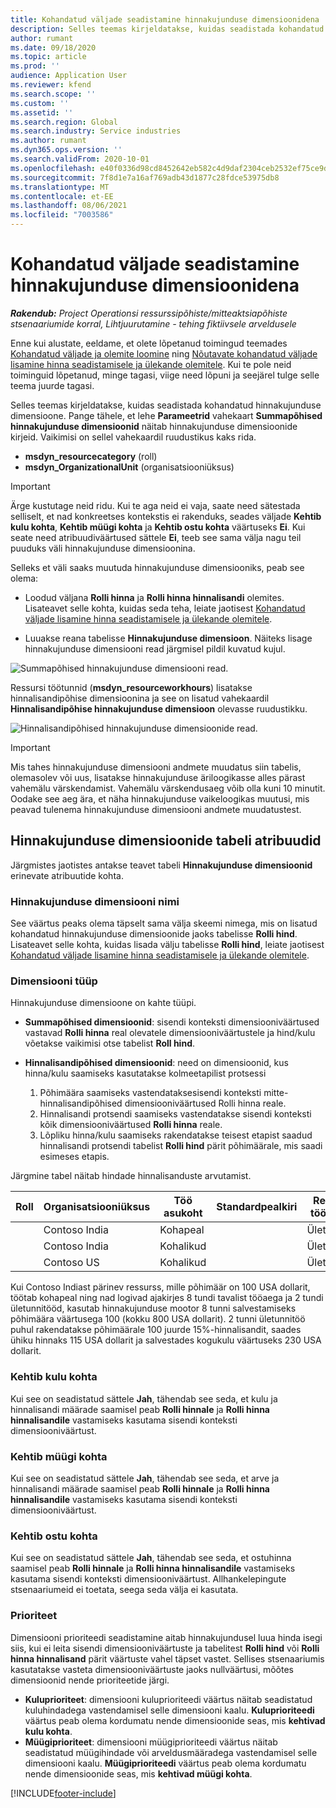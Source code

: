 ```yaml
---
title: Kohandatud väljade seadistamine hinnakujunduse dimensioonidena
description: Selles teemas kirjeldatakse, kuidas seadistada kohandatud väljade abil hinnakujunduse dimensioone.
author: rumant
ms.date: 09/18/2020
ms.topic: article
ms.prod: ''
audience: Application User
ms.reviewer: kfend
ms.search.scope: ''
ms.custom: ''
ms.assetid: ''
ms.search.region: Global
ms.search.industry: Service industries
ms.author: rumant
ms.dyn365.ops.version: ''
ms.search.validFrom: 2020-10-01
ms.openlocfilehash: e40f0336d98cd8452642eb582c4d9daf2304ceb2532ef75ce9d03a0fa4bd8e8b
ms.sourcegitcommit: 7f8d1e7a16af769adb43d1877c28fdce53975db8
ms.translationtype: MT
ms.contentlocale: et-EE
ms.lasthandoff: 08/06/2021
ms.locfileid: "7003586"
---
```

# <a name="set-up-custom-fields-as-pricing-dimensions"></a>Kohandatud väljade seadistamine hinnakujunduse dimensioonidena

_**Rakendub:** Project Operationsi ressurssipõhiste/mitteaktsiapõhiste stsenaariumide korral,  Lihtjuurutamine - tehing fiktiivsele arveldusele_

Enne kui alustate, eeldame, et olete lõpetanud toimingud teemades [Kohandatud väljade ja olemite loomine](create-custom-fields-entities-pricing-dimensions.md) ning [Nõutavate kohandatud väljade lisamine hinna seadistamisele ja ülekande olemitele](add-custom-fields-price-setup-transactional-entities.md). Kui te pole neid toiminguid lõpetanud, minge tagasi, viige need lõpuni ja seejärel tulge selle teema juurde tagasi. 

Selles teemas kirjeldatakse, kuidas seadistada kohandatud hinnakujunduse dimensioone. Pange tähele, et lehe **Parameetrid** vahekaart **Summapõhised hinnakujunduse dimensioonid** näitab hinnakujunduse dimensioonide kirjeid. Vaikimisi on sellel vahekaardil ruudustikus kaks rida.

- **msdyn_resourcecategory** (roll)
- **msdyn_OrganizationalUnit** (organisatsiooniüksus)

> [!IMPORTANT]
> Ärge kustutage neid ridu. Kui te aga neid ei vaja, saate need sätestada selliselt, et nad konkreetses kontekstis ei rakenduks, seades väljade **Kehtib kulu kohta**, **Kehtib müügi kohta** ja **Kehtib ostu kohta** väärtuseks **Ei**. Kui seate need atribuudiväärtused sättele **Ei**, teeb see sama välja nagu teil puuduks väli hinnakujunduse dimensioonina.

Selleks et väli saaks muutuda hinnakujunduse dimensiooniks, peab see olema:

- Loodud väljana **Rolli hinna** ja **Rolli hinna hinnalisandi** olemites. Lisateavet selle kohta, kuidas seda teha, leiate jaotisest [Kohandatud väljade lisamine hinna seadistamisele ja ülekande olemitele](add-custom-fields-price-setup-transactional-entities.md).

- Luuakse reana tabelisse **Hinnakujunduse dimensioon**. Näiteks lisage hinnakujunduse dimensiooni read järgmisel pildil kuvatud kujul. 

![Summapõhised hinnakujunduse dimensiooni read.](media/Amt-based-PD.png)

Ressursi töötunnid (**msdyn_resourceworkhours**) lisatakse hinnalisandipõhise dimensioonina ja see on lisatud vahekaardil **Hinnalisandipõhise hinnakujunduse dimensioon** olevasse ruudustikku.

![Hinnalisandipõhised hinnakujunduse dimensioonide read.](media/Markup-based-PD.png)


> [!IMPORTANT]
> Mis tahes hinnakujunduse dimensiooni andmete muudatus siin tabelis, olemasolev või uus, lisatakse hinnakujunduse äriloogikasse alles pärast vahemälu värskendamist. Vahemälu värskendusaeg võib olla kuni 10 minutit. Oodake see aeg ära, et näha hinnakujunduse vaikeloogikas muutusi, mis peavad tulenema hinnakujunduse dimensiooni andmete muudatustest.


## <a name="attributes-of-the-pricing-dimensions-table"></a>Hinnakujunduse dimensioonide tabeli atribuudid
Järgmistes jaotistes antakse teavet tabeli **Hinnakujunduse dimensioonid** erinevate atribuutide kohta.

### <a name="pricing-dimension-name"></a>Hinnakujunduse dimensiooni nimi
See väärtus peaks olema täpselt sama välja skeemi nimega, mis on lisatud kohandatud hinnakujunduse dimensioonide jaoks tabelisse **Rolli hind**. Lisateavet selle kohta, kuidas lisada välju tabelisse **Rolli hind**, leiate jaotisest [Kohandatud väljade lisamine hinna seadistamisele ja ülekande olemitele](add-custom-fields-price-setup-transactional-entities.md).

### <a name="type-of-dimension"></a>Dimensiooni tüüp
Hinnakujunduse dimensioone on kahte tüüpi.
  
  - **Summapõhised dimensioonid**: sisendi konteksti dimensiooniväärtused vastavad **Rolli hinna** real olevatele dimensiooniväärtustele ja hind/kulu võetakse vaikimisi otse tabelist **Roll hind**.
  - **Hinnalisandipõhised dimensioonid**: need on dimensioonid, kus hinna/kulu saamiseks kasutatakse kolmeetapilist protsessi
 
    1. Põhimäära saamiseks vastendataksesisendi konteksti mitte-hinnalisandipõhised dimensiooniväärtused Rolli hinna reale.
    2. Hinnalisandi protsendi saamiseks vastendatakse sisendi konteksti kõik dimensiooniväärtused **Rolli hinna** reale.
    3. Lõpliku hinna/kulu saamiseks rakendatakse teisest etapist saadud hinnalisandi protsendi tabelist **Rolli hind** pärit põhimäärale, mis saadi esimeses etapis.
   
   Järgmine tabel näitab hindade hinnalisanduste arvutamist.
  
| Roll        | Organisatsiooniüksus    |Töö asukoht      |Standardpealkiri      |Ressursi töötunnid      |  Tõsta hinda|
| ------------|-------------|-------------------|--------------------|-------------------------|--------:|
|             | Contoso India|Kohapeal            |                    |Ületunnitöö                 |15     |
|             | Contoso India|Kohalikud             |                    |Ületunnitöö                 |10     |
|             | Contoso US   |Kohalikud             |                    |Ületunnitöö                 |20     |


Kui Contoso Indiast pärinev ressurss, mille põhimäär on 100 USA dollarit, töötab kohapeal ning nad logivad ajakirjes 8 tundi tavalist tööaega ja 2 tundi ületunnitööd, kasutab hinnakujunduse mootor 8 tunni salvestamiseks põhimäära väärtusega 100 (kokku 800 USA dollarit). 2 tunni ületunnitöö puhul rakendatakse põhimäärale 100 juurde 15%-hinnalisandit, saades ühiku hinnaks 115 USA dollarit ja salvestades kogukulu väärtuseks 230 USA dollarit.

### <a name="applicable-to-cost"></a>Kehtib kulu kohta 
Kui see on seadistatud sättele **Jah**, tähendab see seda, et kulu ja hinnalisandi määrade saamisel peab **Rolli hinnale** ja **Rolli hinna hinnalisandile** vastamiseks kasutama sisendi konteksti dimensiooniväärtust.

### <a name="applicable-to-sales"></a>Kehtib müügi kohta
Kui see on seadistatud sättele **Jah**, tähendab see seda, et arve ja hinnalisandi määrade saamisel peab **Rolli hinnale** ja **Rolli hinna hinnalisandile** vastamiseks kasutama sisendi konteksti dimensiooniväärtust.

### <a name="applicable-to-purchase"></a>Kehtib ostu kohta
Kui see on seadistatud sättele **Jah**, tähendab see seda, et ostuhinna saamisel peab **Rolli hinnale** ja **Rolli hinna hinnalisandile** vastamiseks kasutama sisendi konteksti dimensiooniväärtust. Allhankelepingute stsenaariumeid ei toetata, seega seda välja ei kasutata. 

### <a name="priority"></a>Prioriteet
Dimensiooni prioriteedi seadistamine aitab hinnakujundusel luua hinda isegi siis, kui ei leita sisendi dimensiooniväärtuste ja tabelitest **Rolli hind** või **Rolli hinna hinnalisand** pärit väärtuste vahel täpset vastet. Sellises stsenaariumis kasutatakse vasteta dimensiooniväärtuste jaoks nullväärtusi, mõõtes dimensioonid nende prioriteetide järgi.

- **Kuluprioriteet**: dimensiooni kuluprioriteedi väärtus näitab seadistatud kuluhindadega vastendamisel selle dimensiooni kaalu. **Kuluprioriteedi** väärtus peab olema kordumatu nende dimensioonide seas, mis **kehtivad kulu kohta**.
- **Müügiprioriteet**: dimensiooni müügiprioriteedi väärtus näitab seadistatud müügihindade või arveldusmääradega vastendamisel selle dimensiooni kaalu. **Müügiprioriteedi** väärtus peab olema kordumatu nende dimensioonide seas, mis **kehtivad müügi kohta**.


[!INCLUDE[footer-include](../includes/footer-banner.md)]